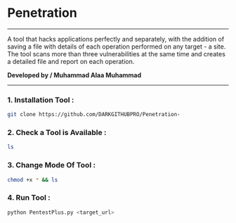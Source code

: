 # Penetration

***
A tool that hacks applications perfectly and separately, with the addition of saving a file with details of each operation performed on any target - a site. The tool scans more than three vulnerabilities at the same time and creates a detailed file and report on each operation. 

**__Developed by / Muhammad Alaa Muhammad__**
***
### 1. Installation Tool :
```bash
git clone https://github.com/DARKGITHUBPRO/Penetration-
```
### 2. Check a Tool is Available :
```bash
ls 
```
### 3. Change Mode Of Tool :
```bash
chmod +x * && ls
```

### 4.  Run Tool  : 
```bash
python PentestPlus.py <target_url>
```
